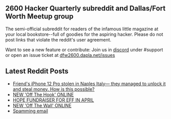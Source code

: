 ## 2600 Hacker Quarterly subreddit and Dallas/Fort Worth Meetup group
The semi-official subreddit for readers of the infamous little magazine at your local bookstore--full of goodies for the aspiring hacker. Please do not post links that violate the reddit's user agreement.

Want to see a new feature or contribute: 
Join us in [discord](https://dfw2600.dapla.net/chat) under #support or open an issue ticket at [dfw2600.dapla.net/issues](https://dfw2600.dapla.net/issues)

## Latest Reddit Posts
<!-- BLOG-POST-LIST:START -->
- [Friend's iPhone 12 Pro stolen in Naples Italy— they managed to unlock it and steal money. How is this possible?](https://www.reddit.com/r/2600/comments/1jqtgfn/friends_iphone_12_pro_stolen_in_naples_italy_they/)
- [NEW 'Off The Hook' ONLINE](https://2600.com/hook/02-04-2025)
- [HOPE FUNDRAISER FOR EFF IN APRIL](https://2600.com/content/hope-fundraiser-eff-april)
- [NEW 'Off The Wall' ONLINE](https://2600.com/wall/01-04-2025)
- [Spamming email](https://www.reddit.com/r/2600/comments/1jfpx1k/spamming_email/)
<!-- BLOG-POST-LIST:END -->
